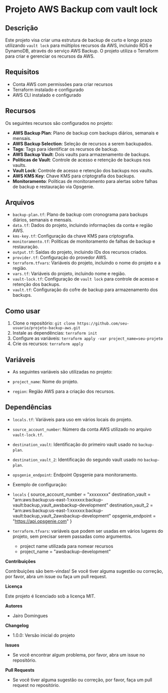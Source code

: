 # Projeto AWS Backup com vault lock

## Descrição

Este projeto visa criar uma estrutura de backup de curto e longo prazo utilizando `vault lock` para múltiplos recursos da AWS, incluindo RDS e DynamoDB, através do serviço AWS Backup. O projeto utiliza o Terraform para criar e gerenciar os recursos da AWS.

## Requisitos

- Conta AWS com permissões para criar recursos
- Terraform instalado e configurado
- AWS CLI instalado e configurado

## Recursos

Os seguintes recursos são configurados no projeto:

- **AWS Backup Plan**: Plano de backup com backups diários, semanais e mensais.
- **AWS Backup Selection**: Seleção de recursos a serem backupados.
- **Tags**: Tags para identificar os recursos de backup.
- **AWS Backup Vault**: Dois vaults para armazenamento de backups.
- **Políticas de Vault**: Controle de acesso e retenção de backups nos vaults.
- **Vault Lock**: Controle de acesso e retenção dos backups nos vaults.
- **AWS KMS Key**: Chave KMS para criptografia dos backups.
- **Monitoramento**: Políticas de monitoramento para alertas sobre falhas de backup e restauração via Opsgenie.

## Arquivos

- `backup-plan.tf`: Plano de backup com cronograma para backups diários, semanais e mensais.
- `data.tf`: Dados do projeto, incluindo informações da conta e região AWS.
- `kms-key.tf`: Configuração da chave KMS para criptografia.
- `monitoramento.tf`: Políticas de monitoramento de falhas de backup e restauração.
- `output.tf`: Saídas do projeto, incluindo IDs dos recursos criados.
- `provider.tf`: Configuração do provedor AWS.
- `terraform.tfvars`: Variáveis do projeto, incluindo o nome do projeto e a região.
- `vars.tf`: Variáveis do projeto, incluindo nome e região.
- `vault-lock.tf`: Configuração de `vault lock` para controle de acesso e retenção dos backups.
- `vault.tf`: Configuração do cofre de backup para armazenamento dos backups.

## Como usar

1. Clone o repositório: `git clone https://github.com/seu-usuario/projeto-backup-aws.git`
2. Instale as dependências: `terraform init`
3. Configure as variáveis: `terraform apply -var project_name=seu-projeto`
4. Crie os recursos: `terraform apply`

## Variáveis
* As seguintes variáveis são utilizadas no projeto:

* `project_name`: Nome do projeto.
* `region`: Região AWS para a criação dos recursos.

## Dependências
* `locals.tf`: Variáveis para uso em vários locais do projeto.
* `source_account_number`: Número da conta AWS utilizado no arquivo `vault-lock.tf`.
* `destination_vault`: Identificação do primeiro vault usado no `backup-plan`.
* `destination_vault_2`: Identificação do segundo vault usado no `backup-plan`.
* `opsgenie_endpoint`: Endpoint Opsgenie para monitoramento.

* Exemplo de configuração:

* `locals` {
   source_account_number = "xxxxxxxx"
   destination_vault = "arn:aws:backup:us-east-1:xxxxxx:backup-vault:backup_vault_awsbackup-development"
   destination_vault_2 = "arn:aws:backup:us-east-1:xxxxxx:backup-vault:backup_vault_2awsbackup-development"
   opsgenie_endpoint = "https://api.opsgenie.com"
 }



* `terraform.tfvars`: variáveis que podem ser usadas em vários lugares do projeto, sem precisar serem passadas como argumentos.
	* project name utilizada para nomear recursos
	* project_name = "awsbackup-development"


**Contribuições**

Contribuições são bem-vindas! Se você tiver alguma sugestão ou correção, por favor, abra um issue ou faça um pull request.

**Licença**

Este projeto é licenciado sob a licença MIT.

**Autores**

* Jairo Domingues

**Changelog**

* 1.0.0: Versão inicial do projeto

**Issues**

* Se você encontrar algum problema, por favor, abra um issue no repositório.

**Pull Requests**

* Se você tiver alguma sugestão ou correção, por favor, faça um pull request no repositório.